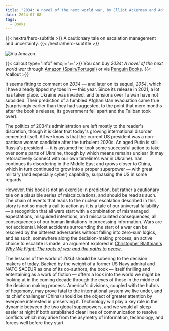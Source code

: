 ```yaml
---
title: "2034: A novel of the next world war, by Elliot Ackerman and Admiral James Stavridis"
date: 2024-07-08
tags:
  - Books
---
```


{{< hextra/hero-subtitle >}}
  A cautionary tale on escalation management and uncertainty.
{{< /hextra/hero-subtitle >}}

![](https://m.media-amazon.com/images/I/81rrAm6ym5L._SL1500_.jpg "Via Amazon.")

{{< callout type="info" emoji="💶">}}
  You can buy *2034: A novel of the next world war* through [Amazon (Spain/Portugal)](https://www.amazon.es/-/pt/dp/0593298683/ref=sr_1_1?crid=34JHMC68IKR7G&dib=eyJ2IjoiMSJ9.CxqiGbKbxH-1EdnIvf7vXQ.fbNk5bS425CXAwhNhvaJrmbw2daZHts0xFGUAuhG91E&dib_tag=se&keywords=2034+a+novel&qid=1720451594&sprefix=2034+a+novel%2Caps%2C113&sr=8-1) or via [Penguin Books](https://www.penguinrandomhouse.com/books/635212/2034-by-elliot-ackerman-and-admiral-james-stavridis/).
{{< /callout >}}

It seems fitting to comment on *2034* — and later on its sequel, *2054*, which I have already tipped my toes in — this year. Since its release in 2021, a lot has taken place. Ukraine was invaded, and tensions over Taiwan have not subsided. Their prediction of a fumbled Afghanistan evacuation came true (surprisingly earlier than they had suggested, to the point that mere months after the book's release, its government fell apart and the Taliban took over).

The politics of 2034's administration are left mostly to the reader's discretion, though it is clear that today's growing international disorder cemented itself. All we know is that the current US president was a non-partisan woman candidate after the turbulent 2020s. An aged Putin is still Russia's president — it is assumed he took some successful action to take over some parts of Ukraine, though by which means remains unclear (it may retoractivelly connect with our own timeline's war in Ukraine). Iran continues its disordering in the Middle East and grows closer to China, which in turn continued to grow into a proper superpower — with great military (and especially cyber) capability, surpassing the US in some regards.

However, this book is not an exercise in prediction, but rather a cautionary tale on a plausible series of miscalculations, and should be read as such. The chain of events that leads to the nuclear escalation described in this story is not so much a call to action as it is a tale of our universal fallability — a recognition that all wars start with a combination of mismanaged expectations, misguided intentions, and miscalculated consequences, all consequences of our human limitations in processing information. Wars are not accidental. Most accidents surrounding the start of a war can be resolved by the bitterest adversaries without falling into zero-sum logics, and as such, somewhere along the decision-making process, an active choice to escalate is made, an argument explored in [Christopher Blattman's *Why We Fight: The roots of war and the paths to peace*](https://www.penguinrandomhouse.com/books/636263/why-we-fight-by-christopher-blattman/).

The lessons of the world of *2034* should be sobering to the decision makers of today. Backed by the weight of a former US Navy admiral and NATO SACEUR as one of its co-authors, the book — itself thrilling and entertaining as a work of fiction — offers a look into the world we might be looking at in the coming decade through the eyes of those in the middle of the decision making process. America's divisions, coupled with the hubris of hegemony, may prove fatal to the international system we live under, and its chief challenger (China) should be the object of greater attention by everyone interested in preserving it. Technology will play a key role in the dynamic between the two global superpowers, and we would all sleep easier at night if both established clear lines of communication to resolve conflicts which may arise from the asymetry of information, technology, and forces well before they start.